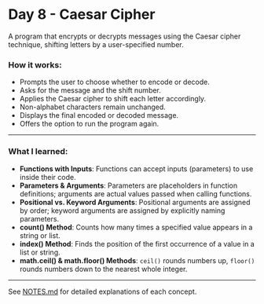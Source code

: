 # Day 8 - Caesar Cipher

A program that encrypts or decrypts messages using the Caesar cipher technique, shifting letters by a user-specified number.

### How it works:
- Prompts the user to choose whether to encode or decode.
- Asks for the message and the shift number.
- Applies the Caesar cipher to shift each letter accordingly.
- Non-alphabet characters remain unchanged.
- Displays the final encoded or decoded message.
- Offers the option to run the program again.

---

### What I learned:
- **Functions with Inputs**: Functions can accept inputs (parameters) to use inside their code.
- **Parameters & Arguments**: Parameters are placeholders in function definitions; arguments are actual values passed when calling functions.
- **Positional vs. Keyword Arguments**: Positional arguments are assigned by order; keyword arguments are assigned by explicitly naming parameters.
- **count() Method**: Counts how many times a specified value appears in a string or list.
- **index() Method**: Finds the position of the first occurrence of a value in a list or string.
- **math.ceil() & math.floor() Methods**: `ceil()` rounds numbers up, `floor()` rounds numbers down to the nearest whole integer.

---

See [NOTES.md](./NOTES.md) for detailed explanations of each concept.

